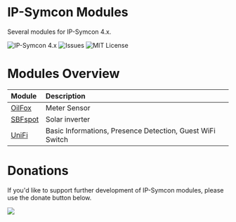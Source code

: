 # IP-Symcon Modules
Several modules for IP-Symcon 4.x.

![IP-Symcon 4.x](https://img.shields.io/badge/IP--Symcon-4.x-green.svg)
![Issues](https://img.shields.io/github/issues/CodeKingLabs/de.codeking.symcon.svg)
![MIT License](https://img.shields.io/github/license/CodeKingLabs/de.codeking.symcon.svg)

# Modules Overview
|Module|Description
|:-----------|:--------
|[OilFox](https://github.com/CodeKingLabs/de.codeking.symcon/tree/master/OilFox)|Meter Sensor|
|[SBFspot](https://github.com/CodeKingLabs/de.codeking.symcon/tree/master/SBFspot)|Solar inverter|
|[UniFi](https://github.com/CodeKingLabs/de.codeking.symcon/tree/master/UniFi)|Basic Informations, Presence Detection, Guest WiFi Switch|

# Donations
If you'd like to support further development of IP-Symcon modules, please use the donate button below.

<a href="https://www.paypal.com/cgi-bin/webscr?cmd=_s-xclick&hosted_button_id=BX5U7SSQZDZFU" target="_blank"><img src="https://www.paypal.com/en_US/i/btn/btn_donate_LG.gif" border="0" /></a>